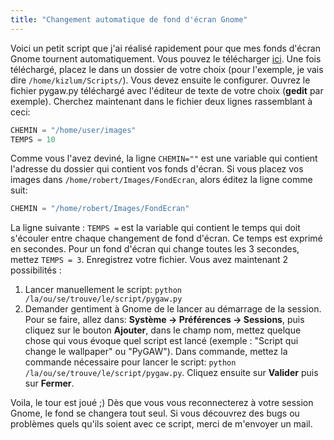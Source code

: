 ```yaml
--- 
title: "Changement automatique de fond d'écran Gnome"
---
```


Voici un petit script que j'ai réalisé rapidement pour que mes fonds d'écran
Gnome tournent automatiquement. Vous pouvez le télécharger
[ici](http://devellinux.free.fr/pub/scripts/pygaw/pygaw.py). Une fois
téléchargé, placez le dans un dossier de votre choix (pour l'exemple, je vais
dire `/home/kizlum/Scripts/`). Vous devez ensuite le configurer. Ouvrez le
fichier pygaw.py téléchargé avec l'éditeur de texte de votre choix (**gedit**
par exemple). Cherchez maintenant dans le fichier deux lignes rassemblant à
ceci:

~~~ python
CHEMIN = "/home/user/images"
TEMPS = 10
~~~

Comme vous l'avez deviné, la ligne `CHEMIN=""` est une variable qui contient
l'adresse du dossier qui contient vos fonds d'écran. Si vous placez vos images
dans `/home/robert/Images/FondEcran`, alors éditez la ligne comme suit:

~~~ python
CHEMIN = "/home/robert/Images/FondEcran"
~~~

La ligne suivante : `TEMPS =` est la variable qui contient le temps qui doit
s'écouler entre chaque changement de fond d'écran. Ce temps est exprimé en
secondes. Pour un fond d'écran qui change toutes les 3 secondes, mettez
`TEMPS = 3`. Enregistrez votre fichier. Vous avez maintenant 2 possibilités :


1. Lancer manuellement le script: `python /la/ou/se/trouve/le/script/pygaw.py`
2. Demander gentiment à Gnome de le lancer au démarrage de la session. Pour se
faire, allez dans: **Système -> Préférences -> Sessions**, puis cliquez sur le
bouton **Ajouter**, dans le champ nom, mettez quelque chose qui vous évoque
quel script est lancé (exemple : "Script qui change le wallpaper" ou "PyGAW").
Dans commande, mettez la commande nécessaire pour lancer le script: `python
/la/ou/se/trouve/le/script/pygaw.py`. Cliquez ensuite sur **Valider** puis sur
**Fermer**.

Voila, le tour est joué ;) Dès que vous vous reconnecterez à votre session
Gnome, le fond se changera tout seul. Si vous découvrez des bugs ou problèmes
quels qu'ils soient avec ce script, merci de m'envoyer un mail.
